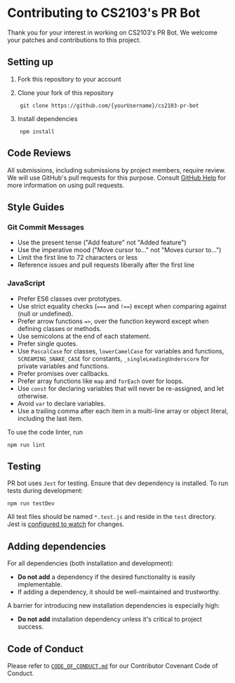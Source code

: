 # Contributing to CS2103's PR Bot

Thank you for your interest in working on CS2103's PR Bot. We welcome your patches and contributions to this project.

## Setting up

1. Fork this repository to your account

2. Clone your fork of this repository
````
    git clone https://github.com/{yourUsername}/cs2103-pr-bot
````

3. Install dependencies
````
    npm install
````

## Code Reviews

All submissions, including submissions by project members, require review. We will use GitHub's pull requests for this purpose. Consult [GitHub Help](https://help.github.com/articles/about-pull-requests/) for more information on using pull requests.

## Style Guides

### Git Commit Messages

- Use the present tense ("Add feature" not "Added feature")
- Use the imperative mood ("Move cursor to..." not "Moves cursor to...")
- Limit the first line to 72 characters or less
- Reference issues and pull requests liberally after the first line

### JavaScript

- Prefer ES6 classes over prototypes.
- Use strict equality checks (`===` and `!==`) except when comparing against (null or undefined).
- Prefer arrow functions `=>`, over the function keyword except when defining classes or methods.
- Use semicolons at the end of each statement.
- Prefer single quotes.
- Use `PascalCase` for classes, `lowerCamelCase` for variables and functions, `SCREAMING_SNAKE_CASE` for constants, `_singleLeadingUnderscore` for private variables and functions.
- Prefer promises over callbacks.
- Prefer array functions like `map` and `forEach` over for loops.
- Use `const` for declaring variables that will never be re-assigned, and let otherwise.
- Avoid `var` to declare variables.
- Use a trailing comma after each item in a multi-line array or object literal, including the last item.

To use the code linter, run

    npm run lint

## Testing
PR bot uses `Jest` for testing. Ensure that dev dependency is installed. To run tests during development:

    npm run testDev

All test files should be named `*.test.js` and reside in the `test` directory.
Jest is [configured to watch](http://facebook.github.io/jest/docs/en/cli.html#watchall) for changes.


## Adding dependencies

For all dependencies (both installation and development):

- **Do not add** a dependency if the desired functionality is easily implementable.
- If adding a dependency, it should be well-maintained and trustworthy.

A barrier for introducing new installation dependencies is especially high:

- **Do not add** installation dependency unless it's critical to project success.

## Code of Conduct

Please refer to [`CODE_OF_CONDUCT.md`](CODE_OF_CONDUCT.md) for our Contributor Covenant Code of Conduct.

